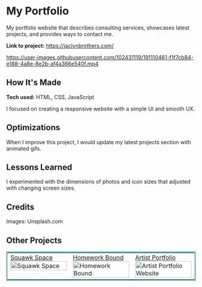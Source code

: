 # My Portfolio

My portfolio website that describes consulting services, showcases latest projects, and provides ways to contact me.

**Link to project:** https://jaclynbrothers.com/

https://user-images.githubusercontent.com/102431119/191110481-f1f7cb84-e188-4a8e-8e2b-af4a366e540f.mp4

## How It's Made

**Tech used:** HTML, CSS, JavaScript

I focused on creating a responsive website with a simple UI and smooth UX.

## Optimizations

When I improve this project, I would update my latest projects section with animated gifs.

## Lessons Learned

I experimented with the dimensions of photos and icon sizes that adjusted with changing screen sizes.

## Credits

Images: Unsplash.com

## Other Projects

<table bordercolor="#66b2b2">
  <tr>
      <td width="33.3%"  style="align:center;" valign="top">
	<a target="_blank" href="https://github.com/jaclynbrothers/squawk-space">Squawk Space</a>
    	<br>
    	<a target="_blank" href="https://github.com/jaclynbrothers/squawk-space">
    	<img src="https://media.giphy.com/media/7dsiIBgG8OuU95SUvF/giphy.gif" width="100%"  alt="Squawk Space">
        </a>
    </td>
    <td width="33.3%"  style="align:center;" valign="top">
	<a target="_blank" href="https://github.com/jaclynbrothers/homework-bound">Homework Bound</a>
    	<br>
    	<a target="_blank" href="https://github.com/jaclynbrothers/homework-bound">
    	<img src="https://media.giphy.com/media/MZ2Jzzzb77f5LKH3w4/giphy.gif" width="100%"  alt="Homework Bound">
        </a>
    </td>
    <td width="33.3%" valign="top">
	<a target="_blank" href="https://github.com/jaclynbrothers/artist-portfolio">Artist Portfolio</a>
      	<br>
        <a target="_blank" href="https://github.com/jaclynbrothers/artist-portfolio">
          <img src="https://media.giphy.com/media/OtZnHQvpwaGOxKxoi1/giphy.gif" width="100%" alt="Artist Portfolio Website">
        </a>
    </td>
  </tr>
</table>
